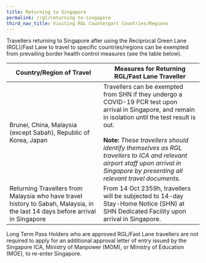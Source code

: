 ```yaml
---
title: Returning to Singapore
permalink: /rgl/returning-to-singapore
third_nav_title: Visiting RGL Counterpart Countries/Regions
---
```


Travellers returning to Singapore after using the Reciprocal Green Lane (RGL)/Fast Lane to travel to specific countries/regions can be exempted from prevailing border health control measures (see the table below). 

|Country/Region of Travel | Measures for Returning RGL/Fast Lane Traveller |
|----------------------|--------------------------------|
| Brunei, China, Malaysia (except Sabah), Republic of Korea, Japan | Travellers can be exempted from SHN if they undergo a COVID-19 PCR test upon arrival in Singapore, and remain in isolation until the test result is out. <br><br> **Note:** *These travellers should identify themselves as RGL travellers to ICA and relevant airport staff upon arrival in Singapore by presenting all relevant travel documents.*  |
|Returning Travellers from Malaysia who have travel history to Sabah, Malaysia, in the last 14 days before arrival in Singapore|From 14 Oct 2359h, travellers will be subjected to 14-day Stay-Home Notice (SHN) at SHN Dedicated Facility upon arrival in Singapore.|

Long Term Pass Holders who are approved RGL/Fast Lane travellers are not required to apply for an additional approval letter of entry issued by the Singapore ICA, Ministry of Manpower (MOM), or Ministry of Education (MOE), to re-enter Singapore.
